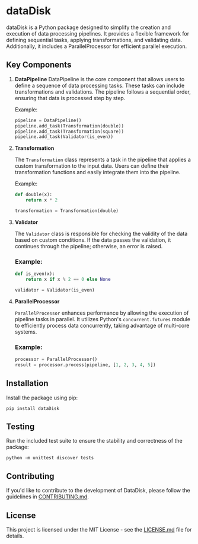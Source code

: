 # dataDisk

dataDisk is a Python package designed to simplify the creation and execution of data processing pipelines. It provides a flexible framework for defining sequential tasks, applying transformations, and validating data. Additionally, it includes a ParallelProcessor for efficient parallel execution.

## Key Components

1. **DataPipeline**
   DataPipeline is the core component that allows users to define a sequence of data processing tasks. These tasks can include transformations and validations. The pipeline follows a sequential order, ensuring that data is processed step by step.

   Example:

   ```python
   pipeline = DataPipeline()
   pipeline.add_task(Transformation(double))
   pipeline.add_task(Transformation(square))
   pipeline.add_task(Validator(is_even))

2. **Transformation**

    The `Transformation` class represents a task in the pipeline that applies a custom transformation to the input data. Users can define their transformation functions and easily integrate them into the pipeline.

    Example:
    
    ```python
    def double(x):
        return x * 2
    
    transformation = Transformation(double)


3. **Validator**

    The `Validator` class is responsible for checking the validity of the data based on custom conditions. If the data passes the validation, it continues through the pipeline; otherwise, an error is raised.

    ### Example:

    ```python
    def is_even(x):
        return x if x % 2 == 0 else None
    
    validator = Validator(is_even)

4. **ParallelProcessor**

    `ParallelProcessor` enhances performance by allowing the execution of pipeline tasks in parallel. It utilizes Python's `concurrent.futures` module to efficiently process data concurrently, taking advantage of multi-core systems.

    ### Example:
    
    ```python
    processor = ParallelProcessor()
    result = processor.process(pipeline, [1, 2, 3, 4, 5])

## Installation

Install the package using pip:

    pip install dataDisk

## Testing

Run the included test suite to ensure the stability and correctness of the package:

    python -m unittest discover tests

## Contributing

If you'd like to contribute to the development of DataDisk, please follow the guidelines in [CONTRIBUTING.md](CONTRIBUTING.md).

## License

This project is licensed under the MIT License - see the [LICENSE.md](LICENSE.md) file for details.
